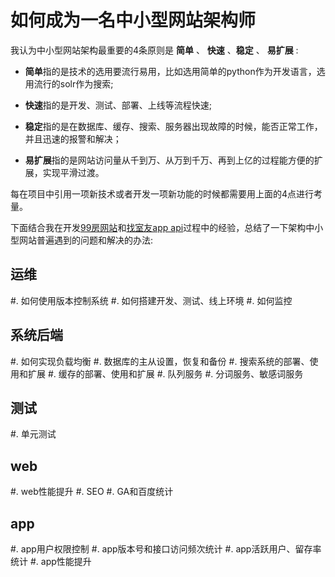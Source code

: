 如何成为一名中小型网站架构师
==================================================================

我认为中小型网站架构最重要的4条原则是 **简单** 、 **快速** 、**稳定** 、 **易扩展** :

* **简单**指的是技术的选用要流行易用，比如选用简单的python作为开发语言，选用流行的solr作为搜索;

* **快速**指的是开发、测试、部署、上线等流程快速;

* **稳定**指的是在数据库、缓存、搜索、服务器出现故障的时候，能否正常工作，并且迅速的报警和解决；

* **易扩展**指的是网站访问量从千到万、从万到千万、再到上亿的过程能方便的扩展，实现平滑过渡。

每在项目中引用一项新技术或者开发一项新功能的时候都需要用上面的4点进行考量。

下面结合我在开发[99房网站](http://www.99fang.com)和[找室友app api](http://app.99fang.com/roommate/)过程中的经验，总结了一下架构中小型网站普遍遇到的问题和解决的办法:

运维
----------------
#. 如何使用版本控制系统
#. 如何搭建开发、测试、线上环境
#. 如何监控

系统后端
----------------
#. 如何实现负载均衡
#. 数据库的主从设置，恢复和备份
#. 搜索系统的部署、使用和扩展
#. 缓存的部署、使用和扩展
#. 队列服务
#. 分词服务、敏感词服务

测试
-----------------
#. 单元测试

web
-----------------
#. web性能提升
#. SEO
#. GA和百度统计

app
-----------------
#. app用户权限控制
#. app版本号和接口访问频次统计
#. app活跃用户、留存率统计
#. app性能提升
